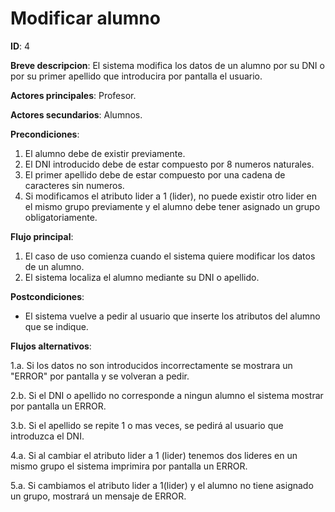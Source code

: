 # Modificar alumno

**ID**: 4

**Breve descripcion**: El sistema modifica los datos de un alumno por su DNI o por su primer apellido que introducira por pantalla el usuario.

**Actores principales**: Profesor.

**Actores secundarios**: Alumnos.

**Precondiciones**: 

1. El alumno debe de existir previamente.
2. El DNI introducido debe de estar compuesto por 8 numeros naturales.
3. El primer apellido debe de estar compuesto por una cadena de caracteres sin numeros.
4. Si modificamos el atributo lider a  1 (lider), no puede existir otro lider en el mismo grupo previamente y el alumno debe tener asignado un grupo obligatoriamente.

**Flujo principal**:

1. El caso de uso comienza cuando el sistema quiere modificar los datos de un alumno.
2. El sistema localiza el alumno mediante su DNI o apellido.

**Postcondiciones**:

- El sistema vuelve a pedir al usuario que inserte los atributos del alumno que se indique.

**Flujos alternativos**:

1.a. Si los datos no son introducidos incorrectamente se mostrara un "ERROR" por pantalla y se volveran a pedir.

2.b. Si el DNI o apellido no corresponde a ningun alumno el sistema mostrar por pantalla un ERROR.

3.b. Si el apellido se repite 1 o mas veces, se pedirá al usuario que introduzca el DNI.

4.a. Si al cambiar el atributo lider a 1 (lider) tenemos dos lideres en un mismo grupo el sistema imprimira por pantalla un ERROR.

5.a. Si cambiamos el atributo lider a 1(lider) y el alumno no tiene asignado un grupo, mostrará un mensaje de ERROR.
